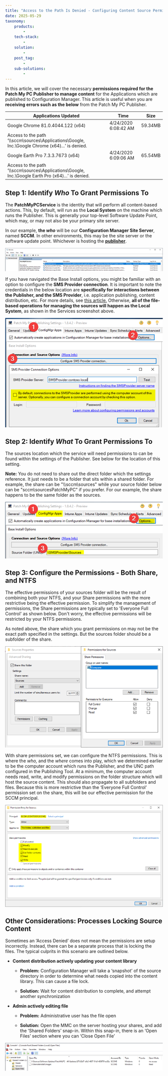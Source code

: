 ```yaml
---
title: "Access to the Path Is Denied - Configuring Content Source Permissions"
date: 2025-05-29
taxonomy:
    products:
        - 
    tech-stack:
        - 
    solution:
        - 
    post_tag:
        - 
    sub-solutions:
        - 
---
```


In this article, we will cover the necessary **permissions required for the Patch My PC Publisher to manage content** for the Applications which are published to Configuration Manager. This article is useful when you are **receiving errors such as the below** from the Patch My PC Publisher.

| Applications Updated | Time | Size |
| --- | --- | --- |
| Google Chrome 81.0.4044.122 (x64) | 4/24/2020 6:08:42 AM | 59.34MB |
| Access to the path ‘\\\\sccm\\sources\\Applications\\Google, Inc.\\Google Chrome (x64)...’ is denied. |  |  |
| Google Earth Pro 7.3.3.7673 (x64) | 4/24/2020 6:09:06 AM | 65.54MB |
| Access to the path ‘\\\\sccm\\sources\\Applications\\Google, Inc.\\Google Earth Pro (x64)...’ is denied. |  |  |

## Step 1: Identify _Who_ To Grant Permissions To

The **PatchMyPCService** is the identity that will perform all content-based actions. This, by default, will run as the **Local System** on the machine which runs the Publisher. This is generally your top-level Software Update Point, which may, or may not also be your primary site server.

In our example, **the _who_** will be our **Configuration Manager Site Server**, named **SCCM**. In other environments, this may be the site server or the software update point. Whichever is hosting the **[publisher](/docs)**.

![PatchMyPCService in Services](/_images/RemoteDesktopManagerFree_dL5SuC26OV.png "PatchMyPCService in Services")

If you have navigated the Base Install options, you might be familiar with an option to configure the **SMS Provider connection**. It is important to note the credentials in the below location are **specifically for interactions between the Publisher, and the SMS Provider**, i.e. application publishing, content distribution, etc. For more details, see [this article.](https://patchmypc.com/permissions-required-in-sccm-for-base-installation-packages-from-patch-my-pc) Otherwise, **all of the file-based operations for managing the sources will happen as the Local System**, as shown in the Services screenshot above.

![SMS Provider Credentials - Not used for File based operations](/_images/SMSProviderConnection.png "SMS Provider Credentials - Not used for File based operations")

## Step 2: Identify _What_ To Grant Permissions To

The sources location which the service will need permissions to can be found within the settings of the Publisher. See below for the location of this setting.

**Note:** You do not need to share out the direct folder which the settings reference. It just needs to be a folder that sits within a shared folder. For example, the share can be "\\\\sccm\\sources" while your source folder below can be "sccm\\sourcesPatchMyPC" if you prefer. For our example, the share happens to be the same folder as the sources.

![Content Source for ConfigMgr Applications.](/_images/PublishingService-ContentSourceInfo-2.png "Content Source for ConfigMgr Applications.")

## Step 3: Configure the Permissions - Both Share, and NTFS

The effective permissions of your sources folder will be the result of combining both your NTFS, and your Share permissions with the more restrictive being the effective permission. To simplify the management of permissions, the Share permissions are typically set to 'Everyone Full Control' as shown below. Don't worry, the effective permissions will be restricted by your NTFS permissions.

As noted above, the share which you grant permissions on may not be the exact path specified in the settings. But the sources folder should be a subfolder of the share. 

![Source Folder Sharing Permissions](/_images/SourceSharePermissions.png "Source Folder Sharing Permissions")

With share permissions set, we can configure the NTFS permissions. This is where the _who,_ and the _where_ comes into play, which we determined earlier to be the computer account which runs the Publisher, and the UNC path configured in the Publishing Tool. At a minimum, the computer account needs read, write, and modify permissions on the folder structure which will host the source content. This should also propagate to all subfolders and files. Because this is more restrictive than the ‘Everyone Full Control’ permission set on the share, this will be our effective permission for the SCCM principal. 

![Sources ACL Permissions](/_images/Sources_ACL.png "Sources ACL Permissions")

## Other Considerations: Processes Locking Source Content

Sometimes an ‘Access Denied’ does not mean the permissions are setup incorrectly. Instead, there can be a separate process that is locking the files. The typical culprits in this scenario are outlined below.

- **Content distribution actively updating your content library**
    - **Problem:** Configuration Manager will take a ‘snapshot’ of the source directory in order to determine what needs copied into the content library. This can cause a file lock.
    
    - **Solution:** Wait for content distribution to complete, and attempt another synchronization

- **Admin actively editing file**
    - **Problem:** Administrative user has the file open
    
    - **Solution:** Open the MMC on the server hosting your shares, and add the ‘Shared Folders’ snap-in. Within this snap-in, there is an ‘Open Files’ section where you can ‘Close Open File’

![](/_images/close_open_file.png)